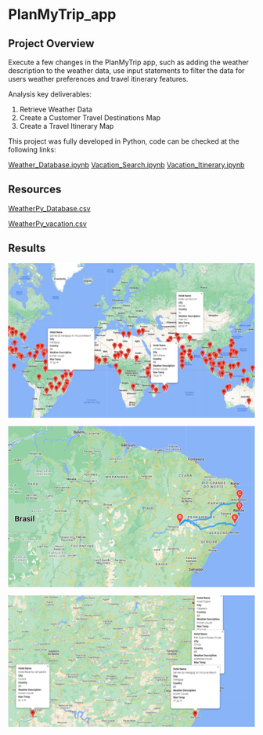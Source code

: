 # PlanMyTrip_app


## Project Overview

Execute a few changes in the PlanMyTrip app, such as adding the weather description to the weather data, use input statements to filter the data for users weather preferences and travel itinerary features.

Analysis key deliverables:

1. Retrieve Weather Data
2. Create a Customer Travel Destinations Map
3. Create a Travel Itinerary Map


This project was fully developed in Python, code can be checked at the following links:

[Weather_Database.ipynb](Weather_Database/Weather_Database.ipynb)
[Vacation_Search.ipynb](Vacation_Search/Vacation_Search.ipynb)
[Vacation_Itinerary.ipynb](Vacation_Itinerary/Vacation_Itinerary.ipynb)

## Resources

[WeatherPy_Database.csv](Weather_Database/WeatherPy_Database.csv)

[WeatherPy_vacation.csv](Vacation_Search/WeatherPy_vacation.csv)

## Results

![](Vacation_Search/WeatherPy_vacation_map.png)

![](Vacation_Itinerary/WeatherPy_travel_map.png)

![](Vacation_Itinerary/WeatherPy_travel_map_markers.png)
